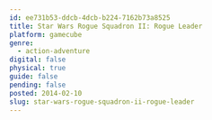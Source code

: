 ```yaml
---
id: ee731b53-ddcb-4dcb-b224-7162b73a8525
title: Star Wars Rogue Squadron II: Rogue Leader
platform: gamecube
genre:
  - action-adventure
digital: false
physical: true
guide: false
pending: false
posted: 2014-02-10
slug: star-wars-rogue-squadron-ii-rogue-leader
---
```

